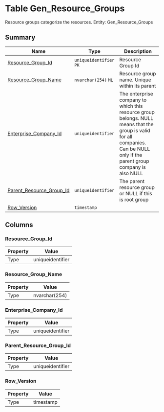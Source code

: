 # Table Gen_Resource_Groups

Resource groups categorize the resources. Entity: Gen_Resource_Groups

## Summary

| Name | Type | Description |
| - | - | --- |
|[Resource_Group_Id](#resource_group_id)|`uniqueidentifier` `PK`|Resource Group Id|
|[Resource_Group_Name](#resource_group_name)|`nvarchar(254)` `ML`|Resource group name. Unique within its parent|
|[Enterprise_Company_Id](#enterprise_company_id)|`uniqueidentifier` |The enterprise company to which this resource group belongs. NULL means that the group is valid for all companies. Can be NULL only if the parent group company is also NULL|
|[Parent_Resource_Group_Id](#parent_resource_group_id)|`uniqueidentifier` |The parent resource group or NULL if this is root group|
|[Row_Version](#row_version)|`timestamp` ||

## Columns

### Resource_Group_Id

| Property | Value |
| - | - |
|Type|uniqueidentifier|

### Resource_Group_Name

| Property | Value |
| - | - |
|Type|nvarchar(254)|

### Enterprise_Company_Id

| Property | Value |
| - | - |
|Type|uniqueidentifier|

### Parent_Resource_Group_Id

| Property | Value |
| - | - |
|Type|uniqueidentifier|

### Row_Version

| Property | Value |
| - | - |
|Type|timestamp|


